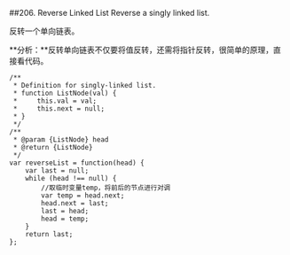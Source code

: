 ##206. Reverse Linked List
Reverse a singly linked list.

反转一个单向链表。

**分析：**反转单向链表不仅要将值反转，还需将指针反转，很简单的原理，直接看代码。


	/**
	 * Definition for singly-linked list.
	 * function ListNode(val) {
	 *     this.val = val;
	 *     this.next = null;
	 * }
	 */
	/**
	 * @param {ListNode} head
	 * @return {ListNode}
	 */
	var reverseList = function(head) {
	    var last = null;
	    while (head !== null) {
			//取临时变量temp，将前后的节点进行对调
	        var temp = head.next;
	        head.next = last;
	        last = head;
	        head = temp;
	    }
	    return last;
	};